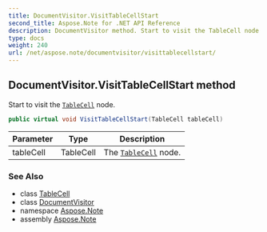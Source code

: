```yaml
---
title: DocumentVisitor.VisitTableCellStart
second_title: Aspose.Note for .NET API Reference
description: DocumentVisitor method. Start to visit the TableCell node
type: docs
weight: 240
url: /net/aspose.note/documentvisitor/visittablecellstart/
---
```

## DocumentVisitor.VisitTableCellStart method

Start to visit the [`TableCell`](../../tablecell/) node.

```csharp
public virtual void VisitTableCellStart(TableCell tableCell)
```

| Parameter | Type | Description |
| --- | --- | --- |
| tableCell | TableCell | The [`TableCell`](../../tablecell/) node. |

### See Also

* class [TableCell](../../tablecell/)
* class [DocumentVisitor](../)
* namespace [Aspose.Note](../../documentvisitor/)
* assembly [Aspose.Note](../../../)


